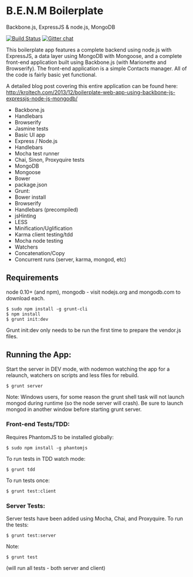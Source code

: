 # B.E.N.M Boilerplate

Backbone.js, ExpressJS & node.js, MongoDB

[![Build Status](https://travis-ci.org/jkat98/benm.svg?branch=master)](https://travis-ci.org/jkat98/benm) [![Gitter chat](https://badges.gitter.im/jkat98/benm.png)](https://gitter.im/jkat98/benm)

This boilerplate app features a complete backend using node.js with ExpressJS, a data layer using MongoDB with Mongoose, and a complete front-end application built using Backbone.js (with Marionette and Browserify).  The front-end application is a simple Contacts manager.  All of the code is fairly basic yet functional.

A detailed blog post covering this entire application can be found here:
http://kroltech.com/2013/12/boilerplate-web-app-using-backbone-js-expressjs-node-js-mongodb/

 * Backbone.js
  * Handlebars
  * Browserify
  * Jasmine tests
  * Basic UI app
 * Express / Node.js
  * Handlebars
  * Mocha test runner
  * Chai, Sinon, Proxyquire tests
 * MongoDB
  * Mongoose
 * Bower
  * package.json
 * Grunt:
  * Bower install
  * Browserify
  * Handlebars (precompiled)
  * jsHinting
  * LESS
  * Minification/Uglification
  * Karma client testing/tdd
  * Mocha node testing
  * Watchers
  * Concatenation/Copy
  * Concurrent runs (server, karma, mongod, etc)

## Requirements

node 0.10+ (and npm), mongodb - visit nodejs.org and mongodb.com to download
each.

    $ sudo npm install -g grunt-cli
    $ npm install
    $ grunt init:dev

Grunt init:dev only needs to be run the first time to prepare the vendor.js
files.

## Running the App:

Start the server in DEV mode, with nodemon watching the app for a relaunch,
watchers on scripts and less files for rebuild.

    $ grunt server

Note: Windows users, for some reason the grunt shell task will not launch
mongod during runtime (so the node server will crash).  Be sure to launch
mongod in another window before starting grunt server.

### Front-end Tests/TDD:

Requires PhantomJS to be installed globally:

    $ sudo npm install -g phantomjs

To run tests in TDD watch mode:

    $ grunt tdd

To run tests once:

    $ grunt test:client

### Server Tests:

Server tests have been added using Mocha, Chai, and Proxyquire.  To run the
tests:

    $ grunt test:server

Note:

    $ grunt test

(will run all tests - both server and client)
